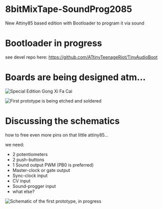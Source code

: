 # 8bitMixTape-SoundProg2085
 New Attiny85 based edition with Bootloader to program it via sound

# Bootloader in progress
see devel repo here: https://github.com/ATtinyTeenageRiot/TinyAudioBoot

# Boards are being designed atm...

![Special Edition Gong Xi Fa Cai](https://github.com/8BitMixtape/8bitMixTape-SoundProg2085/blob/master/boards/images_schematics/85SoundProg_MixTape_V03-NEO_RedChicken.jpg)

![First prototype is being etched and soldered](https://github.com/8BitMixtape/8bitMixTape-SoundProg2085/raw/master/boards/FirstPrototype_Neo03/IMG_20170129_015545_HDR.jpg)

# Discussing the schematics
how to free even more pins on that little attiny85...

we need:
* 2 potentiometers
* 2 push-buttons
* 1 Sound output PWM (PB0 is preferred)
* Master-clock or gate output
* Sync-clock input
* CV input
* Sound-progger input
* what else?

![Schematic of the first prototype, in progress](https://github.com/8BitMixtape/8bitMixTape-SoundProg2085/blob/master/boards/images_schematics/8Bit-MixTape_schematics2.png)
